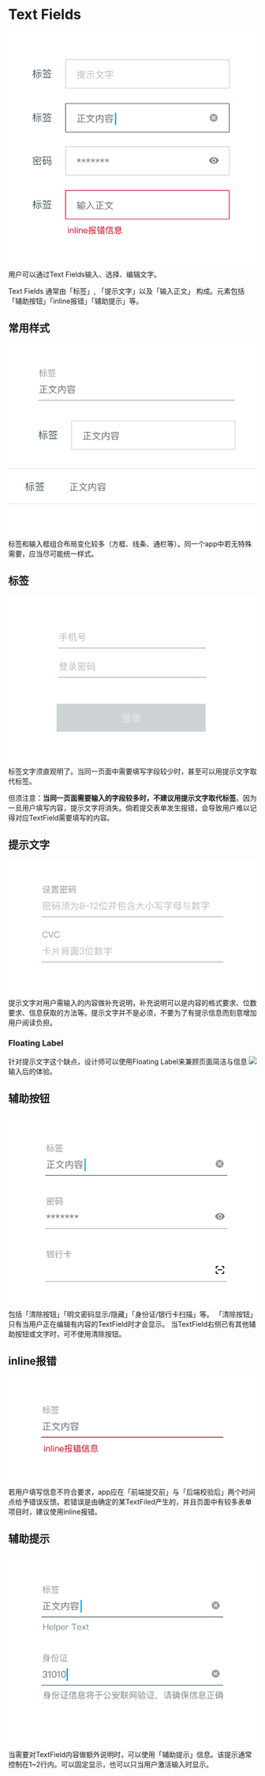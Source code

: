 # Text Fields

<img src="../images/mobile_guide/TextFiled_1.png" align="right"/>

用户可以通过Text Fields输入、选择、编辑文字。

Text Fields 通常由「标签」, 「提示文字」以及「输入正文」 构成。元素包括「辅助按钮」「inline报错」「辅助提示」等。


## 常用样式

<img src="../images/mobile_guide/TextFiled_4.png" align="right"/>

标签和输入框组合布局变化较多（方框、线条、通栏等）。同一个app中若无特殊需要，应当尽可能统一样式。



## 标签

<img src="../images/mobile_guide/TextFiled_2.png" align="right"/>

标签文字须直观明了。当同一页面中需要填写字段较少时，甚至可以用提示文字取代标签。





但须注意：**当同一页面需要输入的字段较多时，不建议用提示文字取代标签**。因为一旦用户填写内容，提示文字将消失。倘若提交表单发生报错，会导致用户难以记得对应TextField需要填写的内容。

## 提示文字

<img src="../images/mobile_guide/TextFiled_3.png" align="right"/>

提示文字对用户需输入的内容做补充说明，补充说明可以是内容的格式要求、位数要求、信息获取的方法等。提示文字并不是必须，不要为了有提示信息而刻意增加用户阅读负担。

### Floating Label

<img src="https://cdn-images-1.medium.com/max/1600/1*GqNGB0mTjPwsRXInOlCZUw.gif" align="right"/>

针对提示文字这个缺点，设计师可以使用Floating Label来兼顾页面简洁与信息输入后的体验。





## 辅助按钮

<img src="../images/mobile_guide/TextFiled_5.png" align="right"/>

包括「清除按钮」「明文密码显示/隐藏」「身份证/银行卡扫描」等。
「清除按钮」只有当用户正在编辑有内容的TextField时才会显示。
当TextField右侧已有其他辅助按钮或文字时，可不使用清除按钮。



## inline报错

<img src="../images/mobile_guide/TextFiled_6.png" align="right"/>

若用户填写信息不符合要求，app应在「前端提交前」与「后端校验后」两个时间点给予错误反馈。若错误是由确定的某TextFiled产生的，并且页面中有较多表单项目时，建议使用inline报错。



## 辅助提示

<img src="../images/mobile_guide/TextFiled_7.png" align="right"/>

当需要对TextField内容做额外说明时，可以使用「辅助提示」信息。该提示通常控制在1~2行内。可以固定显示，也可以只当用户激活输入时显示。





